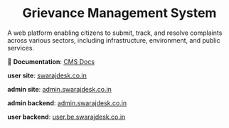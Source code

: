 <h1 align="center">Grievance Management System</h1>

A web platform enabling citizens to submit, track, and resolve complaints across various sectors, including infrastructure, environment, and public services.

📘 **Documentation**: [CMS Docs](https://aditya-12.gitbook.io/cms-docs)

**user site**: [swarajdesk.co.in](https://www.swarajdesk.co.in/)

**admin site**: [admin.swarajdesk.co.in](https://admin.swarajdesk.co.in/)

**admin backend**: [admin.swarajdesk.co.in](https://admin.swarajdesk.co.in)

**user backend**: [user.be.swarajdesk.co.in](https://user.be.swarajdesk.co.in/)
